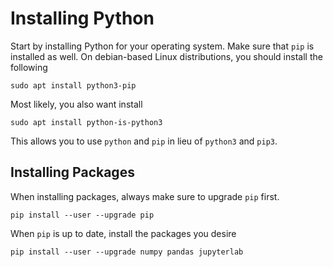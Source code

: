 # Installing Python

Start by installing Python for your operating system.
Make sure that `pip` is installed as well.
On debian-based Linux distributions, you should install the following

    sudo apt install python3-pip

Most likely, you also want install

    sudo apt install python-is-python3

This allows you to use `python` and `pip` in lieu of `python3` and `pip3`.

## Installing Packages
When installing packages, always make sure to upgrade `pip` first.

    pip install --user --upgrade pip

When `pip` is up to date, install the packages you desire

    pip install --user --upgrade numpy pandas jupyterlab

